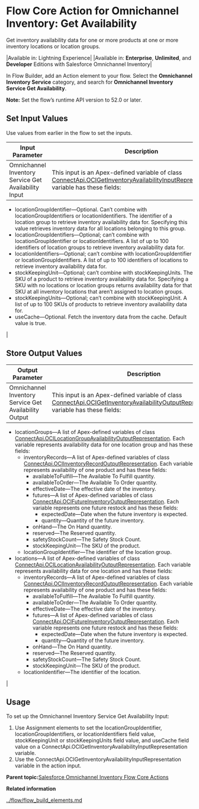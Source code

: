# Flow Core Action for Omnichannel Inventory: Get Availability

Get inventory availability data for one or more products at one or more inventory locations or location groups.

|Available in: Lightning Experience|
|Available in: **Enterprise**, **Unlimited**, and **Developer** Editions with Salesforce Omnichannel Inventory|

In Flow Builder, add an Action element to your flow. Select the **Omnichannel Inventory Service** category, and search for **Omnichannel Inventory Service Get Availability**.

**Note:** Set the flow’s runtime API version to 52.0 or later.

## Set Input Values

Use values from earlier in the flow to set the inputs.

|Input Parameter|Description|
|---------------|-----------|
|Omnichannel Inventory Service Get Availability Input|This input is an Apex-defined variable of class [ConnectApi.OCIGetInventoryAvailabilityInputRepresentation](https://developer.salesforce.com/docs/atlas.en-us.apexcode.meta/apexcode/apex_connectapi_input_o_c_i_get_inventory_availability.htm).The variable has these fields:

-   locationGroupIdentifier—Optional. Can’t combine with locationGroupIdentifiers or locationIdentifiers. The identifier of a location group to retrieve inventory availability data for. Specifying this value retrieves inventory data for all locations belonging to this group.
-   locationGroupIdentifiers—Optional; can’t combine with locationGroupIdentifier or locationIdentifiers. A list of up to 100 identifiers of location groups to retrieve inventory availability data for.
-   locationIdentifiers—Optional; can’t combine with locationGroupIdentifier or locationGroupIdentifiers. A list of up to 100 identifiers of locations to retrieve inventory availability data for.
-   stockKeepingUnit—Optional; can’t combine with stockKeepingUnits. The SKU of a product to retrieve inventory availability data for. Specifying a SKU with no locations or location groups returns availability data for that SKU at all inventory locations that aren’t assigned to location groups.
-   stockKeepingUnits—Optional; can’t combine with stockKeepingUnit. A list of up to 100 SKUs of products to retrieve inventory availability data for.
-   useCache—Optional. Fetch the inventory data from the cache. Default value is true.

|

## Store Output Values

|Output Parameter|Description|
|----------------|-----------|
|Omnichannel Inventory Service Get Availability Output|This input is an Apex-defined variable of class [ConnectApi.OCIGetInventoryAvailabilityOutputRepresentation](https://developer.salesforce.com/docs/atlas.en-us.apexcode.meta/apexcode/apex_connectapi_output_o_c_i_get_inventory_availability_output.htm).The variable has these fields:

-   locationGroups—A list of Apex-defined variables of class [ConnectApi.OCILocationGroupAvailabilityOutputRepresentation](https://developer.salesforce.com/docs/atlas.en-us.apexcode.meta/apexcode/apex_connectapi_output_o_c_i_location_group_availability_output.htm). Each variable represents availability data for one location group and has these fields:
    -   inventoryRecords—A list of Apex-defined variables of class [ConnectApi.OCIInventoryRecordOutputRepresentation](https://developer.salesforce.com/docs/atlas.en-us.apexcode.meta/apexcode/apex_connectapi_output_o_c_i_inventory_record_output.htm). Each variable represents availability of one product and has these fields:
        -   availableToFulfill—The Available To Fulfill quantity.
        -   availableToOrder—The Available To Order quantity.
        -   effectiveDate—The effective date of the inventory.
        -   futures—A list of Apex-defined variables of class [ConnectApi.OCIFutureInventoryOutputRepresentation](https://developer.salesforce.com/docs/atlas.en-us.apexcode.meta/apexcode/apex_connectapi_output_o_c_i_future_inventory_output.htm). Each variable represents one future restock and has these fields:
            -   expectedDate—Date when the future inventory is expected.
            -   quantity—Quantity of the future inventory.
        -   onHand—The On Hand quantity.
        -   reserved—The Reserved quantity.
        -   safetyStockCount—The Safety Stock Count.
        -   stockKeepingUnit—The SKU of the product.
    -   locationGroupIdentifier—The identifier of the location group.
-   locations—A list of Apex-defined variables of class [ConnectApi.OCILocationAvailabilityOutputRepresentation](https://developer.salesforce.com/docs/atlas.en-us.apexcode.meta/apexcode/apex_connectapi_output_o_c_i_location_availability_output.htm). Each variable represents availability data for one location and has these fields:
    -   inventoryRecords—A list of Apex-defined variables of class [ConnectApi.OCIInventoryRecordOutputRepresentation](https://developer.salesforce.com/docs/atlas.en-us.apexcode.meta/apexcode/apex_connectapi_output_o_c_i_inventory_record_output.htm). Each variable represents availability of one product and has these fields:
        -   availableToFulfill—The Available To Fulfill quantity.
        -   availableToOrder—The Available To Order quantity.
        -   effectiveDate—The effective date of the inventory.
        -   futures—A list of Apex-defined variables of class [ConnectApi.OCIFutureInventoryOutputRepresentation](https://developer.salesforce.com/docs/atlas.en-us.apexcode.meta/apexcode/apex_connectapi_output_o_c_i_future_inventory_output.htm). Each variable represents one future restock and has these fields:
            -   expectedDate—Date when the future inventory is expected.
            -   quantity—Quantity of the future inventory.
        -   onHand—The On Hand quantity.
        -   reserved—The Reserved quantity.
        -   safetyStockCount—The Safety Stock Count.
        -   stockKeepingUnit—The SKU of the product.
    -   locationIdentifier—The identifier of the location.

|

## Usage

To set up the Omnichannel Inventory Service Get Availability Input:

1.  Use Assignment elements to set the locationGroupIdentifier, locationGroupIdentifiers, or locationIdentifiers field value, stockKeepingUnit or stockKeepingUnits field value, and useCache field value on a ConnectApi.OCIGetInventoryAvailabilityInputRepresentation variable.
2.  Use the ConnectApi.OCIGetInventoryAvailabilityInputRepresentation variable in the action input.

**Parent topic:**[Salesforce Omnichannel Inventory Flow Core Actions](../flow/flow_ref_elements_oci_actions_list.md)

**Related information**  


[../flow/flow\_build\_elements.md](../flow/flow_build_elements.md)

